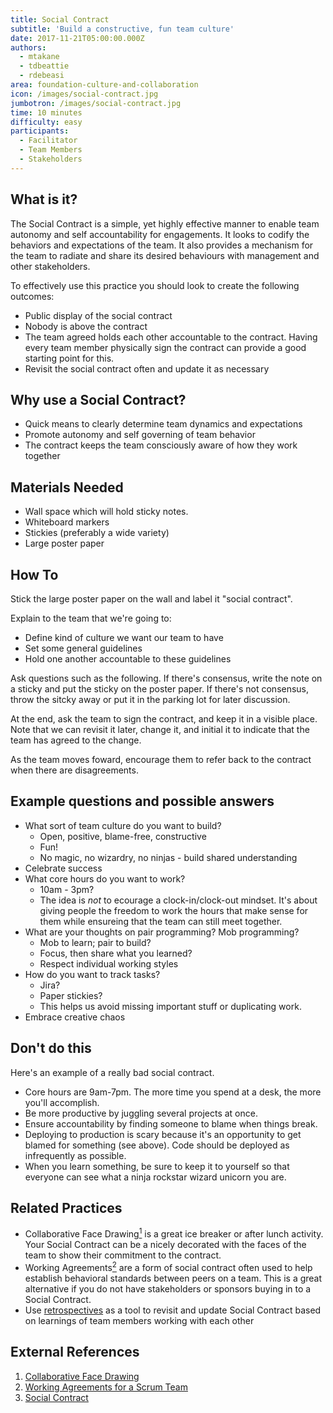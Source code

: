 ```yaml
---
title: Social Contract
subtitle: 'Build a constructive, fun team culture'
date: 2017-11-21T05:00:00.000Z
authors:
  - mtakane
  - tdbeattie
  - rdebeasi
area: foundation-culture-and-collaboration
icon: /images/social-contract.jpg
jumbotron: /images/social-contract.jpg
time: 10 minutes
difficulty: easy
participants:
  - Facilitator
  - Team Members
  - Stakeholders
---
```

## What is it?

The Social Contract is a simple, yet highly effective manner to enable team autonomy and self accountability for engagements. It looks to codify the behaviors and expectations of the team. It also provides a mechanism for the team to radiate and share its desired behaviours with management and other stakeholders. 

To effectively use this practice you should look to create the following outcomes:

* Public display of the social contract
* Nobody is above the contract
* The team agreed holds each other accountable to the contract. Having every team member physically sign the contract can provide a good starting point for this.
* Revisit the social contract often and update it as necessary

## Why use a Social Contract?

* Quick means to clearly determine team dynamics and expectations
* Promote autonomy and self governing of team behavior
* The contract keeps the team consciously aware of how they work together

## Materials Needed

* Wall space which will hold sticky notes.
* Whiteboard markers
* Stickies (preferably a wide variety)
* Large poster paper

## How To

Stick the large poster paper on the wall and label it "social contract".

Explain to the team that we're going to:

* Define kind of culture we want our team to have
* Set some general guidelines
* Hold one another accountable to these guidelines

Ask questions such as the following. If there's consensus, write the note on a sticky and put the sticky on the poster paper. If there's not consensus, throw the sitcky away or put it in the parking lot for later discussion.

At the end, ask the team to sign the contract, and keep it in a visible place. Note that we can revisit it later, change it, and initial it to indicate that the team has agreed to the change.

As the team moves foward, encourage them to refer back to the contract when there are disagreements.

## Example questions and possible answers
- What sort of team culture do you want to build?
  - Open, positive, blame-free, constructive
  - Fun!
  - No magic, no wizardry, no ninjas - build shared understanding
- Celebrate success
- What core hours do you want to work?
  - 10am - 3pm?
  - The idea is _not_ to ecourage a clock-in/clock-out mindset. It's about giving people the freedom to work the hours that make sense for them while ensureing that the team can still meet together.
- What are your thoughts on pair programming? Mob programming?
  - Mob to learn; pair to build?
  - Focus, then share what you learned?
  - Respect individual working styles
- How do you want to track tasks?
  - Jira?
  - Paper stickies?
  - This helps us avoid missing important stuff or duplicating work.
- Embrace creative chaos

## Don't do this

Here's an example of a really bad social contract.

- Core hours are 9am-7pm. The more time you spend at a desk, the more you'll accomplish.
- Be more productive by juggling several projects at once.
- Ensure accountability by finding someone to blame when things break.
- Deploying to production is scary because it's an opportunity to get blamed for something (see above). Code should be deployed as infrequently as possible.
- When you learn something, be sure to keep it to yourself so that everyone can see what a ninja rockstar wizard unicorn you are.

## Related Practices

* Collaborative Face Drawing[<sup>1</sup>](#footnote-1) is a great ice breaker or after lunch activity. Your Social Contract can be a nicely decorated with the faces of the team to show their commitment to the contract.
* Working Agreements[<sup>2</sup>](#footnote-2) are a form of social contract often used to help establish behavioral standards between peers on a team. This is a great alternative if you do not have stakeholders or sponsors buying in to a Social Contract.
* Use [retrospectives](/practice/retrospectives/) as a tool to revisit and update Social Contract based on learnings of team members working with each other

## External References

1. <a name="footnote-1"></a>[Collaborative Face Drawing](http://www.funretrospectives.com/collaborative-face-drawing/)
2. <a name="footnote-2"></a>[Working Agreements for a Scrum Team](https://www.scrumalliance.org/community/articles/2014/january/work-agreements-for-a-scrum-team)
3. <a name="footnote-3"></a>[Social Contract](https://theagileexecutive.com/tag/social-contract/)

